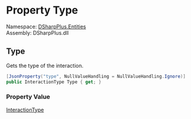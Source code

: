 # Property Type

Namespace: [DSharpPlus.Entities](DSharpPlus.Entities.md)  
Assembly: DSharpPlus.dll

## <a id="DSharpPlus_Entities_DiscordMessageInteraction_Type"></a>Type

Gets the type of the interaction.

```csharp
[JsonProperty("type", NullValueHandling = NullValueHandling.Ignore)]
public InteractionType Type { get; }
```

### Property Value

[InteractionType](DSharpPlus.InteractionType.md)

